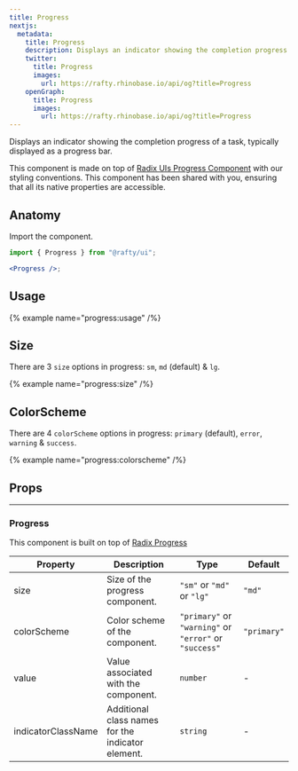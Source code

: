 ```yaml
---
title: Progress
nextjs:
  metadata:
    title: Progress
    description: Displays an indicator showing the completion progress of a task, typically displayed as a progress bar.
    twitter:
      title: Progress
      images:
        url: https://rafty.rhinobase.io/api/og?title=Progress
    openGraph:
      title: Progress
      images:
        url: https://rafty.rhinobase.io/api/og?title=Progress
---
```


Displays an indicator showing the completion progress of a task, typically displayed as a progress bar.

This component is made on top of [Radix UIs Progress Component](https://www.radix-ui.com/primitives/docs/components/progress) with our styling conventions. This component has been shared with you, ensuring that all its native properties are accessible.

## Anatomy

Import the component.

```jsx
import { Progress } from "@rafty/ui";

<Progress />;
```

## Usage

{% example name="progress:usage" /%}

## Size

There are 3 `size` options in progress: `sm`, `md` (default) & `lg`.

{% example name="progress:size" /%}

## ColorScheme

There are 4 `colorScheme` options in progress: `primary` (default), `error`, `warning` & `success`.

{% example name="progress:colorscheme" /%}

## Props

---

### Progress

This component is built on top of [Radix Progress](https://www.radix-ui.com/primitives/docs/components/progress#root)

| Property           | Description                                       | Type                                                   | Default     |
| ------------------ | ------------------------------------------------- | ------------------------------------------------------ | ----------- |
| size               | Size of the progress component.                   | `"sm"` or `"md"` or `"lg"`                             | `"md"`      |
| colorScheme        | Color scheme of the component.                    | `"primary"` or `"warning"` or `"error"` or `"success"` | `"primary"` |
| value              | Value associated with the component.              | `number`                                               | -           |
| indicatorClassName | Additional class names for the indicator element. | `string`                                               | -           |
